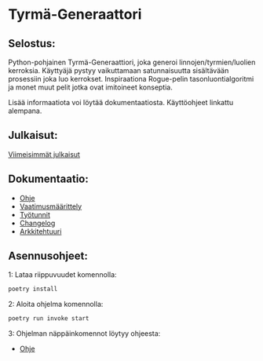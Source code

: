 # Tyrmä-Generaattori

## Selostus:

Python-pohjainen Tyrmä-Generaattiori, joka generoi linnojen/tyrmien/luolien kerroksia.
Käyttyäjä pystyy vaikuttamaan satunnaisuutta sisältävään prosessiin joka luo kerrokset.
Inspiraationa Rogue-pelin tasonluontialgoritmi ja monet muut pelit jotka ovat imitoineet konseptia.

Lisää informaatiota voi löytää dokumentaatiosta.
Käyttöohjeet linkattu alempana.
 
## Julkaisut: 

[Viimeisimmät julkaisut](https://github.com/GlobalYam/Python-Tyrma-Generaattori/releases)
 
## Dokumentaatio:

- [Ohje](https://github.com/GlobalYam/AarninOlioSimulaattori-Python/blob/main/dokumentaatio/guide.md)
- [Vaatimusmäärittely](https://github.com/GlobalYam/AarninOlioSimulaattori-Python/blob/main/dokumentaatio/vaatimusmaarittely.md)
- [Työtunnit](https://github.com/GlobalYam/AarninOlioSimulaattori-Python/blob/main/dokumentaatio/työtunnit.md)
- [Changelog](https://github.com/GlobalYam/AarninOlioSimulaattori-Python/blob/main/dokumentaatio/changelog.md)
- [Arkkitehtuuri](https://github.com/GlobalYam/AarninOlioSimulaattori-Python/blob/main/dokumentaatio/arkkitehtuuri.md)
 
## Asennusohjeet:
1:
Lataa riippuvuudet komennolla:
```bash
poetry install
```

2:
Aloita ohjelma komennolla:
```bash
poetry run invoke start
```

3:
Ohjelman näppäinkomennot löytyy ohjeesta:
- [Ohje](https://github.com/GlobalYam/AarninOlioSimulaattori-Python/blob/main/dokumentaatio/guide.md)
